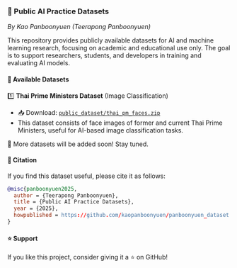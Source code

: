 ### 📂 Public AI Practice Datasets  
*By Kao Panboonyuen (Teerapong Panboonyuen)*  

This repository provides publicly available datasets for AI and machine learning research, focusing on academic and educational use only. The goal is to support researchers, students, and developers in training and evaluating AI models.  

#### 📌 Available Datasets  
1️⃣ **Thai Prime Ministers Dataset** (Image Classification)  
- 📥 Download: [`public_dataset/thai_pm_faces.zip`](public_dataset/thai_pm_faces.zip)  
- This dataset consists of face images of former and current Thai Prime Ministers, useful for AI-based image classification tasks.  

🚀 More datasets will be added soon! Stay tuned.  

#### 📜 Citation  
If you find this dataset useful, please cite it as follows:  

```bibtex
@misc{panboonyuen2025,
  author = {Teerapong Panboonyuen},
  title = {Public AI Practice Datasets},
  year = {2025},
  howpublished = https://github.com/kaopanboonyuen/panboonyuen_dataset
}
```

#### ⭐ Support  
If you like this project, consider giving it a ⭐ on GitHub!
